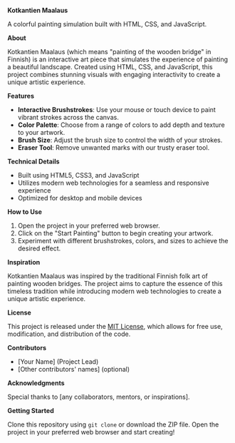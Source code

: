 **Kotkantien Maalaus**

A colorful painting simulation built with HTML, CSS, and JavaScript.

**About**

Kotkantien Maalaus (which means "painting of the wooden bridge" in 
Finnish) is an interactive art piece that simulates the experience of 
painting a beautiful landscape. Created using HTML, CSS, and JavaScript, 
this project combines stunning visuals with engaging interactivity to 
create a unique artistic experience.

**Features**

* **Interactive Brushstrokes**: Use your mouse or touch device to paint 
vibrant strokes across the canvas.
* **Color Palette**: Choose from a range of colors to add depth and 
texture to your artwork.
* **Brush Size**: Adjust the brush size to control the width of your 
strokes.
* **Eraser Tool**: Remove unwanted marks with our trusty eraser tool.

**Technical Details**

* Built using HTML5, CSS3, and JavaScript
* Utilizes modern web technologies for a seamless and responsive 
experience
* Optimized for desktop and mobile devices

**How to Use**

1. Open the project in your preferred web browser.
2. Click on the "Start Painting" button to begin creating your artwork.
3. Experiment with different brushstrokes, colors, and sizes to achieve 
the desired effect.

**Inspiration**

Kotkantien Maalaus was inspired by the traditional Finnish folk art of 
painting wooden bridges. The project aims to capture the essence of this 
timeless tradition while introducing modern web technologies to create a 
unique artistic experience.

**License**

This project is released under the [MIT 
License](https://opensource.org/licenses/MIT), which allows for free use, 
modification, and distribution of the code.

**Contributors**

* [Your Name] (Project Lead)
* [Other contributors' names] (optional)

**Acknowledgments**

Special thanks to [any collaborators, mentors, or inspirations].

**Getting Started**

 Clone this repository using `git clone` or download the ZIP file.
 Open the project in your preferred web browser and start creating!
